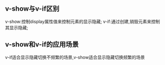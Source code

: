 ## v-show与v-if区别
  v-show:控制display属性值来控制元素的显示隐藏;
  v-if:通过创建,销毁元素来控制其显示隐藏;
## v-show和v-if的应用场景
  v-if适合显示隐藏切换不频繁的场景,v-show适合显示隐藏切换频繁的场景
  